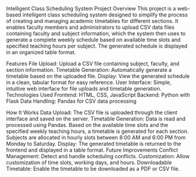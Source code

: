 Intelligent Class Scheduling System
Project Overview
This project is a web-based intelligent class scheduling system designed to simplify the process of creating and managing academic timetables for different sections. It enables faculty members and administrators to upload CSV data files containing faculty and subject information, which the system then uses to generate a complete weekly schedule based on available time slots and specified teaching hours per subject. The generated schedule is displayed in an organized table format.

Features
File Upload: Upload a CSV file containing subject, faculty, and section information.
Timetable Generation: Automatically generate a timetable based on the uploaded file.
Display: View the generated schedule in a clean, tabular format for easy reference.
User Interface: Simple, intuitive web interface for file uploads and timetable generation.
Technologies Used
Frontend: HTML, CSS, JavaScript
Backend: Python with Flask
Data Handling: Pandas for CSV data processing

How It Works
Data Upload: The CSV file is uploaded through the client interface and saved on the server.
Timetable Generation:
Data is read and processed using Pandas.
Based on the available time slots and the specified weekly teaching hours, a timetable is generated for each section.
Subjects are allocated in hourly slots between 8:00 AM and 6:00 PM from Monday to Saturday.
Display: The generated timetable is returned to the frontend and displayed in a table format.
Future Improvements
Conflict Management: Detect and handle scheduling conflicts.
Customization: Allow customization of time slots, working days, and hours.
Downloadable Timetable: Enable the timetable to be downloaded as a PDF or CSV file.
